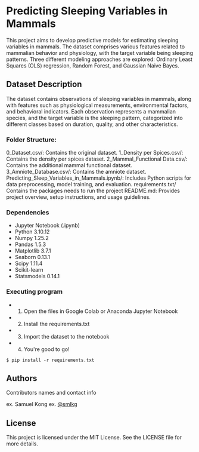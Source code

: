 # Predicting Sleeping Variables in Mammals

This project aims to develop predictive models for estimating sleeping variables in mammals. The dataset comprises various features related to mammalian behavior and physiology, with the target variable being sleeping patterns. Three different modeling approaches are explored: Ordinary Least Squares (OLS) regression, Random Forest, and Gaussian Naive Bayes.

## Dataset Description

The dataset contains observations of sleeping variables in mammals, along with features such as physiological measurements, environmental factors, and behavioral indicators. Each observation represents a mammalian species, and the target variable is the sleeping pattern, categorized into different classes based on duration, quality, and other characteristics.

### Folder Structure:

0_Dataset.csv/: Contains the original dataset.
1_Density per Spices.csv/: Contains the density per spices dataset.
2_Mammal_Functional Data.csv/: Contains the additional mammal functional dataset.
3_Amniote_Database.csv/: Contains the amniote dataset.
Predicting_Sleep_Variables_in_Mammals.ipynb/: Includes Python scripts for data preprocessing, model training, and evaluation.
requirements.txt/ Contains the packages needs to run the project
README.md: Provides project overview, setup instructions, and usage guidelines.

### Dependencies

* Jupyter Notebook (.ipynb)
* Python 3.10.12
* Numpy 1.25.2
* Pandas 1.5.3
* Matplotlib 3.7.1
* Seaborn 0.13.1
* Scipy 1.11.4
* Scikit-learn 
* Statsmodels 0.14.1

### Executing program

* 1. Open the files in Google Colab or Anaconda Jupyter Notebook 
* 2. Install the requirements.txt
* 3. Import the dataset to the notebook 
* 4. You're good to go! 
```
$ pip install -r requirements.txt
```

## Authors

Contributors names and contact info

ex. Samuel Kong
ex. [@smlkg](https://github.com/smlkg)


## License

This project is licensed under the MIT License. See the LICENSE file for more details.